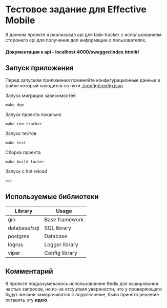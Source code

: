 # Тестовое задание для Effective Mobile

В данном проекте я реализовал api для task-tracker c использованием сторонего api для получения доп информации о пользователях.
#### Документация к api  - localhost:4000/swagger/index.html#/

## Запуск приложения
Перед запуском приложения поменяйте конфигурационные данные в файлe который находится по пути [./config/config.json](./config/config.json)


Запуск миграции зависимостей

```console
make dep
```

Запуск проекта локально

```console
make run-tracker
```

Запуск тестов

```console
make test
```

Сборка проекта

```console
make build-tacker
```

Запуск с hot reload

```console
air
```


## Используемые библиотеки

| Library    | Usage             |
| ---------- | ----------------- |
| gin        | Base framework    |
| database/sql | SQL library       |
| postgres   | Database          |
| logrus     | Logger library    |
| viper      | Config library    |

## Комментарий
В проекте подразумевалось использованние Redis для кэширования частых запросов, но из-за отсуцтвия уверености, что у проверяющего будут желани заморачиватся с подключение, было принято решение оставить эту **идею**.
